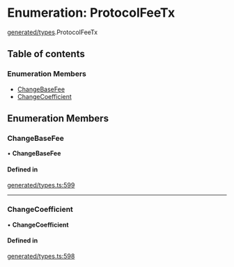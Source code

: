 # Enumeration: ProtocolFeeTx

[generated/types](../wiki/generated.types).ProtocolFeeTx

## Table of contents

### Enumeration Members

- [ChangeBaseFee](../wiki/generated.types.ProtocolFeeTx#changebasefee)
- [ChangeCoefficient](../wiki/generated.types.ProtocolFeeTx#changecoefficient)

## Enumeration Members

### ChangeBaseFee

• **ChangeBaseFee**

#### Defined in

[generated/types.ts:599](https://github.com/PolymathNetwork/polymesh-sdk/blob/299ce247/src/generated/types.ts#L599)

___

### ChangeCoefficient

• **ChangeCoefficient**

#### Defined in

[generated/types.ts:598](https://github.com/PolymathNetwork/polymesh-sdk/blob/299ce247/src/generated/types.ts#L598)
